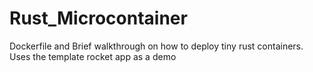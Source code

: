 # Rust_Microcontainer
Dockerfile and Brief walkthrough on how to deploy tiny rust containers. Uses the template rocket app as a demo
